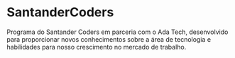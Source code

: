 # SantanderCoders
Programa do Santander Coders em parceria com o Ada Tech, desenvolvido para proporcionar novos conhecimentos sobre a área de tecnologia e habilidades para nosso crescimento no mercado de trabalho.
